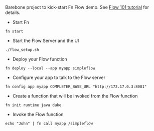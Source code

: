 Barebone project to kick-start Fn Flow demo. See [Flow 101 tutorial](https://github.com/fnproject/tutorials/tree/master/Flow101) for details.


* Start Fn
 
```fn start```   

* Start the Flow Server and the UI

```./flow_setup.sh``` 

* Deploy your Flow function

```fn deploy --local --app myapp simpleflow``` 

* Configure your app to talk to the Flow server

```fn config app myapp COMPLETER_BASE_URL "http://172.17.0.3:8081"```

* Create a function that will be invoked from the Flow function

```fn init runtime java duke```

* Invoke the Flow function

```echo "John" | fn call myapp /simpleflow```
